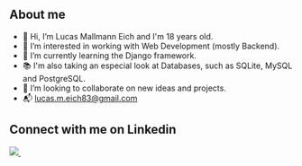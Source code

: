 ## About me
- 👋 Hi, I’m Lucas Mallmann Eich and I'm 18 years old.
- 👀 I’m interested in working with Web Development (mostly Backend).
- 🌱 I’m currently learning the Django framework.
- :books: I'm also taking an especial look at Databases, such as SQLite, MySQL and PostgreSQL.
- :handshake: I’m looking to collaborate on new ideas and projects. 
- :mailbox_with_mail: lucas.m.eich83@gmail.com

## Connect with me on Linkedin   
  <a href="https://www.linkedin.com/in/lucas-mallmann-eich-121389273">
    <img src="https://img.shields.io/badge/linkedin-%230077B5.svg?&style=for-the-badge&logo=linkedin&logoColor=white" />
  </a>&nbsp;&nbsp;
